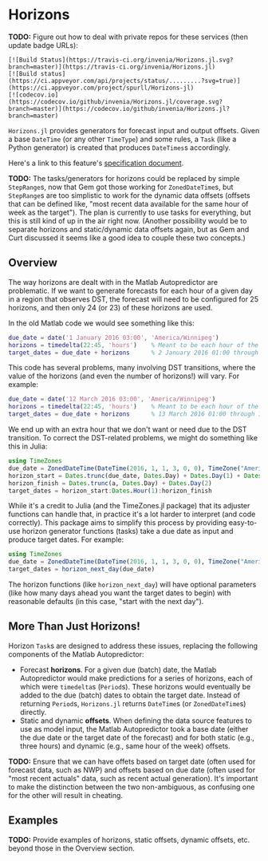 # Horizons

**TODO:** Figure out how to deal with private repos for these services (then update badge URLs):

```
[![Build Status](https://travis-ci.org/invenia/Horizons.jl.svg?branch=master)](https://travis-ci.org/invenia/Horizons.jl)
[![Build status](https://ci.appveyor.com/api/projects/status/.........?svg=true)](https://ci.appveyor.com/project/spurll/Horizons-jl)
[![codecov.io](https://codecov.io/github/invenia/Horizons.jl/coverage.svg?branch=master)](https://codecov.io/github/invenia/Horizons.jl?branch=master)
```

`Horizons.jl` provides generators for forecast input and output offsets. Given a base
`DateTime` (or any other `TimeType`) and some rules, a `Task` (like a Python generator) is
created that produces `DateTimes`s accordingly.

Here's a link to this feature's [specification document](https://gitlab.invenia.ca/invenia/replatforming/blob/master/feature-specs/horizons.md).

**TODO:** The tasks/generators for horizons could be replaced by simple `StepRange`s, now
that Gem got those working for `ZonedDateTime`s, but `StepRange`s are too simplistic to work
for the dynamic data offsets (offsets that can be defined like, "most recent data available
for the same hour of week as the target"). The plan is currently to use tasks for everything,
but this is still kind of up in the air right now. (Another possibility would be to separate
horizons and static/dynamic data offsets again, but as Gem and Curt discussed it seems like
a good idea to couple these two concepts.)

## Overview

The way horizons are dealt with in the Matlab Autopredictor are problematic. If we want to
generate forecasts for each hour of a given day in a region that observes DST, the forecast
will need to be configured for 25 horizons, and then only 24 (or 23) of these horizons are
used.

In the old Matlab code we would see something like this:

```matlab
due_date = date('1 January 2016 03:00', 'America/Winnipeg')
horizons = timedelta(22:45, 'hours')    % Meant to be each hour of the next day.
target_dates = due_date + horizons      % 2 January 2016 01:00 through 3 January 2016 00:00.
```

This code has several problems, many involving DST transitions, where the value of the
horizons (and even the number of horizons!) will vary. For example:

```matlab
due_date = date('12 March 2016 03:00', 'America/Winnipeg')
horizons = timedelta(22:45, 'hours')    % Meant to be each hour of the next day.
target_dates = due_date + horizons      % 13 March 2016 01:00 through 14 March 2016 01:00.
```

We end up with an extra hour that we don't want or need due to the DST transition. To
correct the DST-related problems, we might do something like this in Julia:

```julia
using TimeZones
due_date = ZonedDateTime(DateTime(2016, 1, 1, 3, 0, 0), TimeZone("America/Winnipeg"))
horizon_start = Dates.trunc(due_date, Dates.Day) + Dates.Day(1) + Dates.Hour(1)
horizon_finish = Dates.trunc(a, Dates.Day) + Dates.Day(2)
target_dates = horizon_start:Dates.Hour(1):horizon_finish
```

While it's a credit to Julia (and the TimeZones.jl package) that its adjuster functions can
handle that, in practice it's a lot harder to interpret (and code correctly). This package
aims to simplify this process by providing easy-to-use horizon generator functions (tasks)
take a due date as input and produce target dates. For example:

```julia
using TimeZones
due_date = ZonedDateTime(DateTime(2016, 1, 1, 3, 0, 0), TimeZone("America/Winnipeg"))
target_dates = horizon_next_day(due_date)
```

The horizon functions (like `horizon_next_day`) will have optional parameters (like how many
days ahead you want the target dates to begin) with reasonable defaults (in this case,
"start with the next day").

## More Than Just Horizons!

Horizon `Task`s are designed to address these issues, replacing the following components of
the Matlab Autopredictor:

  * Forecast **horizons**. For a given due (batch) date, the Matlab Autopredictor would make
    predictions for a series of horizons, each of which were `timedelta`s (`Period`s). These
	horizons would eventually be added to the due (batch) dates to obtain the target date.
	Instead of returning `Period`s, `Horizons.jl` returns `DateTime`s (or `ZonedDateTime`s)
	directly.
  * Static and dynamic **offsets**. When defining the data source features to use as model
    input, the Matlab Autopredictor took a base date (either the due date or the target date
	of the forecast) and for both static (e.g., three hours) and dynamic (e.g., same hour of
	the week) offsets.

**TODO:** Ensure that we can have offets based on target date (often used for forecast
data, such as NWP) and offsets based on due date (often used for "most recent actuals" data,
such as recent actual generation). It's important to make the distinction between the two
non-ambiguous, as confusing one for the other will result in cheating.

## Examples

**TODO:** Provide examples of horizons, static offsets, dynamic offsets, etc. beyond those
in the Overview section.
